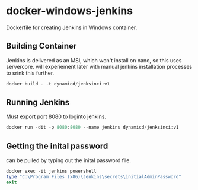 # docker-windows-jenkins

Dockerfile for creating Jenkins in Windows container.

## Building Container

Jenkins is delivered as an MSI, which won't install on nano, so this uses servercore.  will experiement later with manual jenkins installation processes to srink this further.

```powershell
docker build . -t dynamicd/jenksinci:v1
```

## Running Jenkins

Must export port 8080 to loginto jenkins.

```powershell
docker run -dit -p 8080:8080 --name jenkins dynamicd/jenksinci:v1
```

## Getting the inital password

can be pulled by typing out the inital password file.

```powershell
docker exec -it jenkins powershell
type "C:\Program Files (x86)\Jenkins\secrets\initialAdminPassword"
exit
```